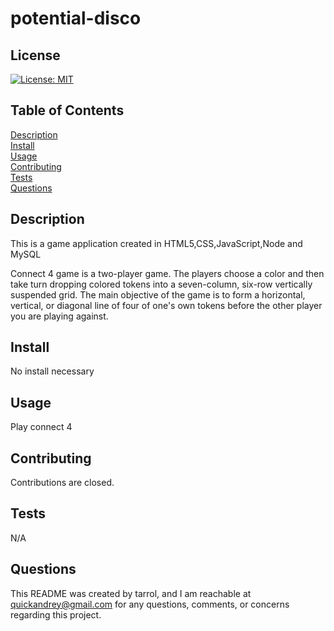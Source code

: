 # potential-disco

## License
[![License: MIT](https://img.shields.io/badge/License-MIT-yellow.svg)](https://opensource.org/licenses/MIT)

## Table of Contents
[Description](#description)  
[Install](#install)  
[Usage](#usage)  
[Contributing](#contributing)  
[Tests](#tests)  
[Questions](#questions)  

## Description
This is a game application created in HTML5,CSS,JavaScript,Node and MySQL

Connect 4 game is a two-player game. The players choose a color and then take turn dropping colored tokens into a seven-column, six-row vertically suspended grid.
The main objective of the game is to form a horizontal, vertical, or diagonal line of four of one's own tokens before the other player you are playing against.
 
## Install
No install necessary

## Usage
Play connect 4

## Contributing
Contributions are closed.

## Tests
N/A

## Questions
This README was created by tarrol, and I am reachable at quickandrey@gmail.com for any questions, comments, or concerns regarding this project.
